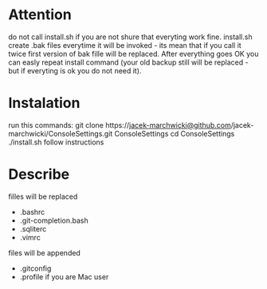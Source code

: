 # Attention

do not call install.sh if you are not shure that everyting work fine.
install.sh create .bak files everytime it will be invoked - its mean
that if you call it twice first version of bak fille will be replaced.
After everything goes OK you can easly repeat install command (your
old backup still will be replaced - but if everyting is ok you do not
need it).

# Instalation

run this commands:
	git clone https://jacek-marchwicki@github.com/jacek-marchwicki/ConsoleSettings.git ConsoleSettings
	cd ConsoleSettings
	./install.sh
follow instructions

# Describe

filles will be replaced
 * .bashrc
 * .git-completion.bash
 * .sqliterc
 * .vimrc

files will be appended
 * .gitconfig
 * .profile if you are Mac user

